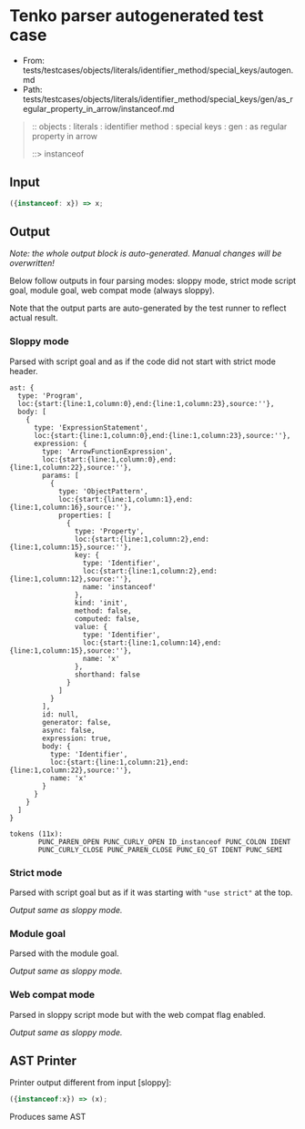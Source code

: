 # Tenko parser autogenerated test case

- From: tests/testcases/objects/literals/identifier_method/special_keys/autogen.md
- Path: tests/testcases/objects/literals/identifier_method/special_keys/gen/as_regular_property_in_arrow/instanceof.md

> :: objects : literals : identifier method : special keys : gen : as regular property in arrow
>
> ::> instanceof

## Input


`````js
({instanceof: x}) => x;
`````

## Output

_Note: the whole output block is auto-generated. Manual changes will be overwritten!_

Below follow outputs in four parsing modes: sloppy mode, strict mode script goal, module goal, web compat mode (always sloppy).

Note that the output parts are auto-generated by the test runner to reflect actual result.

### Sloppy mode

Parsed with script goal and as if the code did not start with strict mode header.

`````
ast: {
  type: 'Program',
  loc:{start:{line:1,column:0},end:{line:1,column:23},source:''},
  body: [
    {
      type: 'ExpressionStatement',
      loc:{start:{line:1,column:0},end:{line:1,column:23},source:''},
      expression: {
        type: 'ArrowFunctionExpression',
        loc:{start:{line:1,column:0},end:{line:1,column:22},source:''},
        params: [
          {
            type: 'ObjectPattern',
            loc:{start:{line:1,column:1},end:{line:1,column:16},source:''},
            properties: [
              {
                type: 'Property',
                loc:{start:{line:1,column:2},end:{line:1,column:15},source:''},
                key: {
                  type: 'Identifier',
                  loc:{start:{line:1,column:2},end:{line:1,column:12},source:''},
                  name: 'instanceof'
                },
                kind: 'init',
                method: false,
                computed: false,
                value: {
                  type: 'Identifier',
                  loc:{start:{line:1,column:14},end:{line:1,column:15},source:''},
                  name: 'x'
                },
                shorthand: false
              }
            ]
          }
        ],
        id: null,
        generator: false,
        async: false,
        expression: true,
        body: {
          type: 'Identifier',
          loc:{start:{line:1,column:21},end:{line:1,column:22},source:''},
          name: 'x'
        }
      }
    }
  ]
}

tokens (11x):
       PUNC_PAREN_OPEN PUNC_CURLY_OPEN ID_instanceof PUNC_COLON IDENT
       PUNC_CURLY_CLOSE PUNC_PAREN_CLOSE PUNC_EQ_GT IDENT PUNC_SEMI
`````

### Strict mode

Parsed with script goal but as if it was starting with `"use strict"` at the top.

_Output same as sloppy mode._

### Module goal

Parsed with the module goal.

_Output same as sloppy mode._

### Web compat mode

Parsed in sloppy script mode but with the web compat flag enabled.

_Output same as sloppy mode._

## AST Printer

Printer output different from input [sloppy]:

````js
({instanceof:x}) => (x);
````

Produces same AST
